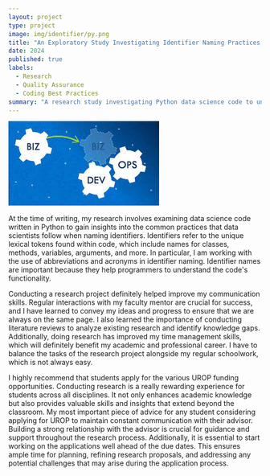 ```yaml
---
layout: project
type: project
image: img/identifier/py.png
title: "An Exploratory Study Investigating Identifier Naming Practices in Data Science Code"
date: 2024
published: true
labels:
  - Research
  - Quality Assurance
  - Coding Best Practices
summary: "A research study investigating Python data science code to uncover prevalent practices among data scientists when it comes to naming identifiers."
---
```


<img class="img-fluid" src="../img/identifier/abb.jpg">

At the time of writing, my research involves examining data science code written in Python to gain insights into the common practices that data scientists follow when naming identifiers. Identifiers refer to the unique lexical tokens found within code, which include names for classes, methods, variables, arguments, and more. In particular, I am working with the use of abbreviations and acronyms in identifier naming. Identifier names are important because they help programmers to understand the code's functionality.

Conducting a research project definitely helped improve my communication skills. Regular interactions with my faculty mentor are crucial for success, and I have learned to convey my ideas and progress to ensure that we are always on the same page. I also learned the importance of conducting literature reviews to analyze existing research and identify knowledge gaps. Additionally, doing research has improved my time management skills, which will definitely benefit my academic and professional career. I have to balance the tasks of the research project alongside my regular schoolwork, which is not always easy.

I highly recommend that students apply for the various UROP funding opportunities. Conducting research is a really rewarding experience for students across all disciplines. It not only enhances academic knowledge but also provides valuable skills and insights that extend beyond the classroom. My most important piece of advice for any student considering applying for UROP to maintain constant communication with their advisor. Building a strong relationship with the advisor is crucial for guidance and support throughout the research process. Additionally, it is essential to start working on the applications well ahead of the due dates. This ensures ample time for planning, refining research proposals, and addressing any potential challenges that may arise during the application process.
